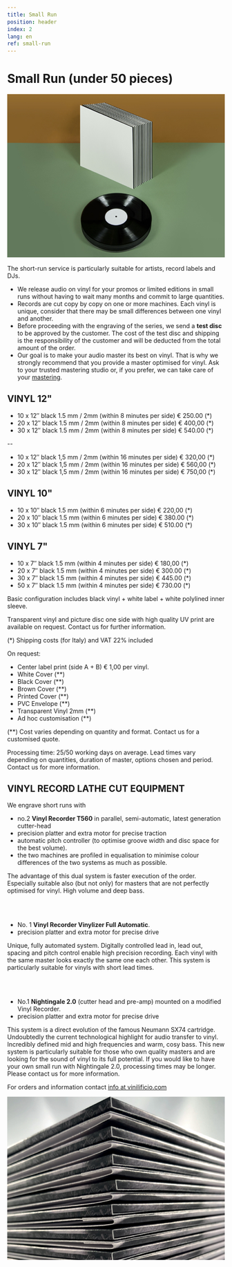 ```yaml
---
title: Small Run
position: header
index: 2
lang: en
ref: small-run
---
```

# Small Run (under 50 pieces)

![small run](/img/smallrun_07_small.jpg)

The short-run service is particularly suitable for artists, record labels and DJs.

* We release audio on vinyl for your promos or limited editions in small runs without having to wait many months and commit to large quantities.
* Records are cut copy by copy on one or more machines. Each vinyl is unique, consider that there may be small differences between one vinyl and another.
* Before proceeding with the engraving of the series, we send a <b>test disc</b> to be approved by the customer. The cost of the test disc and shipping is the responsibility of the customer and will be deducted from the total amount of the order.
* Our goal is to make your audio master its best on vinyl. That is why we strongly recommend that you provide a master optimised for vinyl. Ask to your trusted mastering studio or, if you prefer, we can take care of your [mastering](/mastering/).


## VINYL 12" 

* 10 x 12″ black 1.5 mm / 2mm (within 8 minutes per side) € 250.00 (*)
* 20 x 12″ black 1.5 mm / 2mm (within 8 minutes per side) € 400,00 (*)
* 30 x 12″ black 1.5 mm / 2mm (within 8 minutes per side) € 540.00 (*)


--

* 10 x 12″ black 1,5 mm / 2mm (within 16 minutes per side) € 320,00 (*)
* 20 x 12″ black 1,5 mm / 2mm (within 16 minutes per side) € 560,00 (*)
* 30 x 12″ black 1,5 mm / 2mm (within 16 minutes per side) € 750,00 (*)

## VINYL 10"

* 10 x 10″ black 1.5 mm (within 6 minutes per side) € 220,00 (*)
* 20 x 10″ black 1.5 mm (within 6 minutes per side) € 380.00 (*)
* 30 x 10″ black 1.5 mm (within 6 minutes per side) € 510.00 (*)

## VINYL 7"

* 10 x 7″ black 1.5 mm (within 4 minutes per side) € 180,00 (*)
* 20 x 7″ black 1.5 mm (within 4 minutes per side) € 300.00 (*)
* 30 x 7″ black 1.5 mm (within 4 minutes per side) € 445.00 (*)
* 50 x 7″ black 1.5 mm (within 4 minutes per side) € 730.00 (*)



Basic configuration includes black vinyl + white label + white polylined inner sleeve.

Transparent vinyl and picture disc one side with high quality UV print are available on request. Contact us for further information. 

(*) Shipping costs (for Italy) and VAT 22% included

On request:

* Center label print (side A + B) € 1,00 per vinyl.
* White Cover (**)
* Black Cover (**)
* Brown Cover (**)
* Printed Cover (**)
* PVC Envelope (**)
* Transparent Vinyl 2mm (**)
* Ad hoc customisation (**)

(**) Cost varies depending on quantity and format. Contact us for a customised quote.


Processing time: 25/50 working days on average. 
Lead times vary depending on quantities, duration of master, options chosen and period. Contact us for more information.

## VINYL RECORD LATHE CUT EQUIPMENT
We engrave short runs with
<br>
* no.2 **Vinyl Recorder T560** in parallel, semi-automatic, latest generation cutter-head 
* precision platter and extra motor for precise traction
* automatic pitch controller (to optimise groove width and disc space for the best volume). 
* the two machines are profiled in equalisation to minimise colour differences of the two systems as much as possible. 

The advantage of this dual system is faster execution of the order. Especially suitable also (but not only) for masters that are not perfectly optimised for vinyl. High volume and deep bass.

<br>
<br>

* No. 1 **Vinyl Recorder Vinylizer Full Automatic**. 
* precision platter and extra motor for precise drive

Unique, fully automated system. Digitally controlled lead in, lead out, spacing and pitch control enable high precision recording. Each vinyl with the same master looks exactly the same one each other. This system is particularly suitable for vinyls with short lead times.

<br>
<br>

* No.1 **Nightingale 2.0** (cutter head and pre-amp) mounted on a modified Vinyl Recorder. 
* precision platter and extra motor for precise drive

This system is a direct evolution of the famous Neumann SX74 cartridge. Undoubtedly the current technological highlight for audio transfer to vinyl. Incredibly defined mid and high frequencies and warm, cosy bass. This new system is particularly suitable for those who own quality masters and are looking for the sound of vinyl to its full potential. 
If you would like to have your own small run with Nightingale 2.0, processing times may be longer. Please contact us for more information.


For orders and information contact <a href="mailto:info@vinilificio.com"> info at vinilificio.com </a>


![small runs](/img/small-run_small.jpg)
